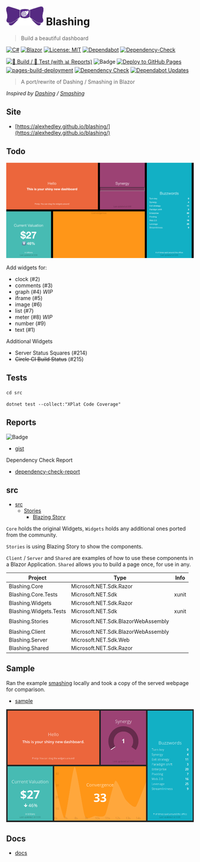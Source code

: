 # ![bowtie (blazor)](docs/images/bowtie_blazor_logo.png "bowtie (blazor)") Blashing

> Build a beautiful dashboard

[![C#](https://img.shields.io/badge/c%23-%23239120.svg?style=for-the-badge&logo=c-sharp&logoColor=white)](https://learn.microsoft.com/en-us/dotnet/csharp/)
[![Blazor](https://img.shields.io/badge/blazor-%235C2D91.svg?style=for-the-badge&logo=blazor&logoColor=white)](https://dotnet.microsoft.com/en-us/apps/aspnet/web-apps/blazor)
[![License: MIT](https://img.shields.io/badge/License-MIT-lightgrey.svg?style=for-the-badge)](LICENSE) <!-- https://opensource.org/licenses/MIT -->
[![Dependabot](https://img.shields.io/badge/dependabot-025E8C?style=for-the-badge&logo=dependabot&logoColor=white)](https://github.com/AlexHedley/blashing/security/dependabot)
[![Dependency-Check](https://img.shields.io/badge/DependencyCheck-f78d0a.svg?style=for-the-badge&logo=dependencycheck&logoColor=white)](https://owasp.org/www-project-dependency-check/)

[![🔨 Build / 🧪 Test (with 📊 Reports)](https://github.com/AlexHedley/blashing/actions/workflows/build-test.yml/badge.svg)](https://github.com/AlexHedley/blashing/actions/workflows/build-test.yml)
![Badge](https://gist.githubusercontent.com/AlexHedley/867fcfe2ac7154c6b610c8189adac06c/raw/blashing_core_tests.md_badge.svg "Badge")
[![Deploy to GitHub Pages](https://github.com/AlexHedley/blashing/actions/workflows/deploy-site.yml/badge.svg)](https://github.com/AlexHedley/blashing/actions/workflows/deploy-site.yml) [![pages-build-deployment](https://github.com/AlexHedley/blashing/actions/workflows/pages/pages-build-deployment/badge.svg)](https://github.com/AlexHedley/blashing/actions/workflows/pages/pages-build-deployment)
[![Dependency Check](https://github.com/AlexHedley/blashing/actions/workflows/depcheck.yml/badge.svg)](https://github.com/AlexHedley/blashing/actions/workflows/depcheck.yml)
[![Dependabot Updates](https://github.com/AlexHedley/blashing/actions/workflows/dependabot/dependabot-updates/badge.svg)](https://github.com/AlexHedley/blashing/actions/workflows/dependabot/dependabot-updates)

> A port/rewrite of Dashing / Smashing in Blazor

_Inspired by [Dashing](https://github.com/Shopify/dashing) / [Smashing](https://github.com/Smashing/smashing)_

## Site

- [https://alexhedley.github.io/blashing/](https://alexhedley.github.io/blashing/)

## Todo

<!-- ![Progress](docs/images/progress/progress.png "Progress") -->
![Demo](docs/images/progress/demo.png "Demo")

Add widgets for:

- clock (#2)
- comments (#3)
- graph (#4) _WIP_
- iframe (#5)
- image (#6)
- list (#7)
- meter (#8) _WIP_
- number (#9)
- text (#1)

Additional Widgets

- Server Status Squares (#214)
- ~~Circle CI Build Status~~ (#215)

## Tests

`cd src`

`dotnet test --collect:"XPlat Code Coverage"`

## Reports

![Badge](https://gist.githubusercontent.com/AlexHedley/867fcfe2ac7154c6b610c8189adac06c/raw/blashing_core_tests.md_badge.svg "Badge")

- [gist](https://gist.github.com/AlexHedley/867fcfe2ac7154c6b610c8189adac06c)

Dependency Check Report

- [dependency-check-report](https://alexhedley.com/blashing/reports/dependency-check-report.html)

## src

- [src](src/)
  - [Stories](src/Blashing.Stories)
    - [Blazing Story](https://github.com/jsakamoto/BlazingStory)

`Core` holds the original Widgets, `Widgets` holds any additional ones ported from the community.

`Stories` is using Blazing Story to show the components.

`Client` / `Server` and `Shared` are examples of how to use these components in a Blazor Application. `Shared` allows you to build a page once, for use in any.

| Project                                      | Type                                | Info  |
| -------------------------------------------- | ----------------------------------- | ----- |
| Blashing.Core                                | Microsoft.NET.Sdk.Razor             |       |
| Blashing.Core.Tests                          | Microsoft.NET.Sdk                   | xunit |
| Blashing.Widgets                             | Microsoft.NET.Sdk.Razor             |       |
| Blashing.Widgets.Tests                       | Microsoft.NET.Sdk                   | xunit |
|                                              |                                     |       |
| Blashing.Stories                             | Microsoft.NET.Sdk.BlazorWebAssembly |       |
|                                              |                                     |       |
| Blashing.Client                              | Microsoft.NET.Sdk.BlazorWebAssembly |       |
| Blashing.Server                              | Microsoft.NET.Sdk.Web               |       |
| Blashing.Shared                              | Microsoft.NET.Sdk.Razor             |       |

## Sample

Ran the example [smashing](https://github.com/Smashing/smashing) locally and took a copy of the served webpage for comparison.

- [sample](index.html)

![Original Screenshot](docs/images/progress/original_screenshot.png "Original Screenshot")

## Docs

- [docs](docs/README.md)
